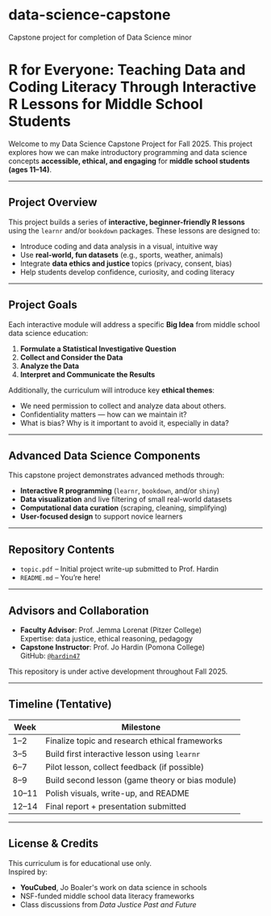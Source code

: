 # data-science-capstone
Capstone project for completion of Data Science minor

# R for Everyone: Teaching Data and Coding Literacy Through Interactive R Lessons for Middle School Students

Welcome to my Data Science Capstone Project for Fall 2025. This project explores how we can make introductory programming and data science concepts **accessible, ethical, and engaging** for **middle school students (ages 11–14)**.

---

## Project Overview

This project builds a series of **interactive, beginner-friendly R lessons** using the `learnr` and/or `bookdown` packages. These lessons are designed to:
- Introduce coding and data analysis in a visual, intuitive way
- Use **real-world, fun datasets** (e.g., sports, weather, animals)
- Integrate **data ethics and justice** topics (privacy, consent, bias)
- Help students develop confidence, curiosity, and coding literacy

---

## Project Goals

Each interactive module will address a specific **Big Idea** from middle school data science education:

1. **Formulate a Statistical Investigative Question**
2. **Collect and Consider the Data**
3. **Analyze the Data**
4. **Interpret and Communicate the Results**

Additionally, the curriculum will introduce key **ethical themes**:
- We need permission to collect and analyze data about others.
- Confidentiality matters — how can we maintain it?
- What is bias? Why is it important to avoid it, especially in data?

---

## Advanced Data Science Components

This capstone project demonstrates advanced methods through:
- **Interactive R programming** (`learnr`, `bookdown`, and/or `shiny`)
- **Data visualization** and live filtering of small real-world datasets
- **Computational data curation** (scraping, cleaning, simplifying)
- **User-focused design** to support novice learners

---

## Repository Contents

- `topic.pdf` – Initial project write-up submitted to Prof. Hardin
- `README.md` – You’re here!

---

## Advisors and Collaboration

- **Faculty Advisor**: Prof. Jemma Lorenat (Pitzer College)  
  Expertise: data justice, ethical reasoning, pedagogy  
- **Capstone Instructor**: Prof. Jo Hardin (Pomona College)  
  GitHub: [`@hardin47`](https://github.com/hardin47)

This repository is under active development throughout Fall 2025.

---

## Timeline (Tentative)

| Week | Milestone |
|------|-----------|
| 1–2  | Finalize topic and research ethical frameworks |
| 3–5  | Build first interactive lesson using `learnr` |
| 6–7  | Pilot lesson, collect feedback (if possible) |
| 8–9  | Build second lesson (game theory or bias module) |
| 10–11 | Polish visuals, write-up, and README |
| 12–14 | Final report + presentation submitted |

---

## License & Credits

This curriculum is for educational use only.  
Inspired by:  
- **YouCubed**, Jo Boaler's work on data science in schools  
- NSF-funded middle school data literacy frameworks  
- Class discussions from *Data Justice Past and Future*

